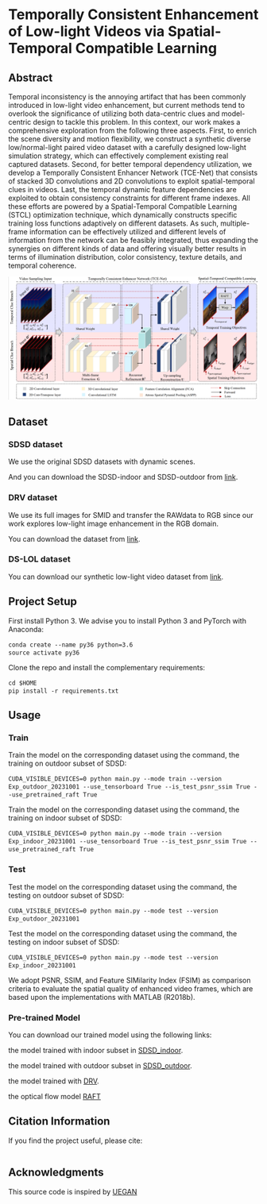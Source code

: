 # Temporally Consistent Enhancement of Low-light Videos via Spatial-Temporal Compatible Learning

## Abstract
Temporal inconsistency is the annoying artifact that has been commonly introduced in low-light video enhancement, but current methods tend to overlook the significance of utilizing both data-centric clues and model-centric design to tackle this problem. In this context, our work makes a comprehensive exploration from the following three aspects. First, to enrich the scene diversity and motion flexibility, we construct a synthetic diverse low/normal-light paired video dataset with a carefully designed low-light simulation strategy, which can effectively complement existing real captured datasets. Second, for better temporal dependency utilization, we develop a Temporally Consistent Enhancer Network (TCE-Net) that consists of stacked 3D convolutions and 2D convolutions to exploit spatial-temporal clues in videos. Last, the temporal dynamic feature dependencies are exploited to obtain consistency constraints for different frame indexes. All these efforts are powered by a Spatial-Temporal Compatible Learning (STCL) optimization technique, which dynamically constructs specific training loss functions adaptively on different datasets. As such, multiple-frame information can be effectively utilized and different levels of information from the network can be feasibly integrated, thus expanding the synergies on different kinds of data and offering visually better results in terms of illumination distribution, color consistency, texture details, and temporal coherence.

<img src="./Figure/Proposed_framework.png" width="900"/>

## Dataset

### SDSD dataset
We use the original SDSD datasets with dynamic scenes.

And you can download the SDSD-indoor and SDSD-outdoor from [link](https://github.com/dvlab-research/SDSD).

### DRV dataset
We use its full images for SMID and transfer the RAWdata to RGB since our work explores low-light image enhancement in the RGB domain.

You can download the dataset from [link]([https://github.com/cchen156/Seeing-Motion-in-the-Dark](https://github.com/cchen156/Seeing-Motion-in-the-Dark)).

### DS-LOL dataset
You can download our synthetic low-light video dataset from [link]().

## Project Setup

First install Python 3. We advise you to install Python 3 and PyTorch with Anaconda:

```
conda create --name py36 python=3.6
source activate py36
```

Clone the repo and install the complementary requirements:
```
cd $HOME
pip install -r requirements.txt
```

## Usage
### Train
Train the model on the corresponding dataset using the command, the training on outdoor subset of SDSD:
```
CUDA_VISIBLE_DEVICES=0 python main.py --mode train --version Exp_outdoor_20231001 --use_tensorboard True --is_test_psnr_ssim True --use_pretrained_raft True
```

Train the model on the corresponding dataset using the command, the training on indoor subset of SDSD:
```
CUDA_VISIBLE_DEVICES=0 python main.py --mode train --version Exp_indoor_20231001 --use_tensorboard True --is_test_psnr_ssim True --use_pretrained_raft True
```

### Test
Test the model on the corresponding dataset using the command, the testing on outdoor subset of SDSD:
```
CUDA_VISIBLE_DEVICES=0 python main.py --mode test --version Exp_outdoor_20231001
```

Test the model on the corresponding dataset using the command, the testing on indoor subset of SDSD:
```
CUDA_VISIBLE_DEVICES=0 python main.py --mode test --version Exp_indoor_20231001
```

We adopt PSNR, SSIM, and Feature SIMilarity Index (FSIM) as comparison criteria to evaluate the spatial quality of enhanced video frames, which are based upon the implementations with MATLAB (R2018b).

### Pre-trained Model
You can download our trained model using the following links:

the model trained with indoor subset in [SDSD_indoor](https://github.com/lingyzhu0101/low-light-video-enhancement/tree/lingyzhu0101).

the model trained with outdoor subset in [SDSD_outdoor](https://github.com/lingyzhu0101/low-light-video-enhancement/tree/lingyzhu0101).

the model trained with [DRV](https://github.com/lingyzhu0101/low-light-video-enhancement/tree/lingyzhu0101).

the optical flow model [RAFT](https://github.com/princeton-vl/RAFT)

## Citation Information
If you find the project useful, please cite:
```
```

## Acknowledgments
This source code is inspired by [UEGAN](https://github.com/eezkni/UEGAN)


